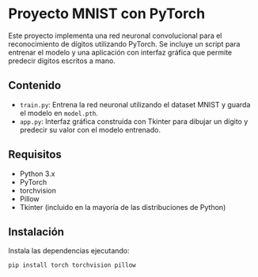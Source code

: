 # Proyecto MNIST con PyTorch

Este proyecto implementa una red neuronal convolucional para el reconocimiento de dígitos utilizando PyTorch. Se incluye un script para entrenar el modelo y una aplicación con interfaz gráfica que permite predecir dígitos escritos a mano.

## Contenido

- `train.py`: Entrena la red neuronal utilizando el dataset MNIST y guarda el modelo en `model.pth`.
- `app.py`: Interfaz gráfica construida con Tkinter para dibujar un dígito y predecir su valor con el modelo entrenado.

## Requisitos

- Python 3.x
- PyTorch
- torchvision
- Pillow
- Tkinter (incluido en la mayoría de las distribuciones de Python)

## Instalación

Instala las dependencias ejecutando:

```bash
pip install torch torchvision pillow
